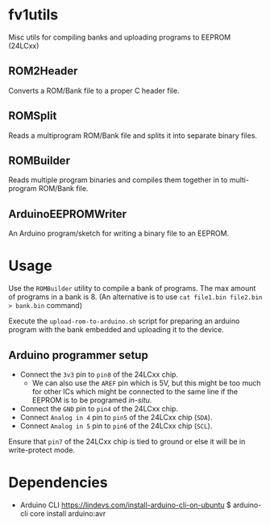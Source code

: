 # fv1utils
Misc utils for compiling banks and uploading programs to EEPROM (24LCxx)

## ROM2Header
Converts a ROM/Bank file to a proper C header file.

## ROMSplit
Reads a multiprogram ROM/Bank file and splits it into separate binary
files.

## ROMBuilder
Reads multiple program binaries and compiles them together in to
multi-program ROM/Bank file.

## ArduinoEEPROMWriter
An Arduino program/sketch for writing a binary file to an EEPROM. 

# Usage
Use the `ROMBuilder` utility to compile a bank of programs. The max
amount of programs in a bank is 8. (An alternative is to use `cat
file1.bin file2.bin > bank.bin` command)

Execute the `upload-rom-to-arduino.sh` script for preparing an arduino
program with the bank embedded and uploading it to the device.

## Arduino programmer setup
- Connect the `3v3` pin to `pin8` of the 24LCxx chip. 
  - We can also use the `AREF` pin which is 5V, but this might be too
    much for other ICs which might be connected to the same line if
    the EEPROM is to be programed _in-situ_.
- Connect the `GND` pin to `pin4` of the 24LCxx chip.
- Connect `Analog in 4` pin to `pin5` of the 24LCxx chip (`SDA`).
- Connect `Analog in 5` pin to `pin6` of the 24LCxx chip (`SCL`).

Ensure that `pin7` of the 24LCxx chip is tied to ground or else it
will be in write-protect mode.

# Dependencies
- Arduino CLI
    https://lindevs.com/install-arduino-cli-on-ubuntu
    $ arduino-cli core install arduino:avr
